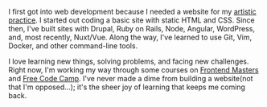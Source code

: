 I first got into web development because I needed a website for my [artistic practice](https://williamwhitaker.art). I started out coding a basic site with static HTML and CSS. Since then, I've built sites with Drupal, Ruby on Rails, Node, Angular, WordPress, and, most recently, Nuxt/Vue. Along the way, I've learned to use Git, Vim, Docker, and other command-line tools.  
` `  
I love learning new things, solving problems, and facing new challenges. Right now, I'm working my way through some courses on [Frontend Masters](https://frontendmasters.com/) and [Free Code Camp](https://www.freecodecamp.org). I've never made a dime from building a website(not that I'm opposed...); it's the sheer joy of learning that keeps me coming back.
